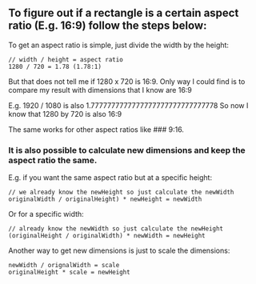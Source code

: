 ## To figure out if a rectangle is a certain aspect ratio (E.g. 16:9) follow the steps below:


To get an aspect ratio is simple, just divide the width by the height:
```
// width / height = aspect ratio
1280 / 720 = 1.78 (1.78:1)
```

But that does not tell me if 1280 x 720 is 16:9. 
Only way I could find is to compare my result with dimensions that I know are 16:9


E.g. 1920 / 1080 is also 1.7777777777777777777777777777778 
So now I know that 1280 by 720 is also 16:9


The same works for other aspect ratios like ### 9:16.


### It is also possible to calculate new dimensions and keep the aspect ratio the same. 

E.g. if you want the same aspect ratio but at a specific height:
```
// we already know the newHeight so just calculate the newWidth
originalWidth / originalHeight) * newHeight = newWidth
```

Or for a specific width:
```
// already know the newWidth so just calculate the newHeight
(originalHeight / originalWidth) * newWidth = newHeight
```

Another way to get new dimensions is just to scale the dimensions:
```
newWidth / orignalWidth = scale
originalHeight * scale = newHeight
```

